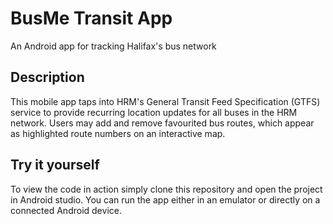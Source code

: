 # BusMe Transit App
An Android app for tracking Halifax's bus network

## Description
This mobile app taps into HRM's General Transit Feed Specification (GTFS) service to provide recurring location updates for all buses in the HRM network. Users may add and remove favourited bus routes, which appear as highlighted route numbers on an interactive map.

## Try it yourself
To view the code in action simply clone this repository and open the project in Android studio. You can run the app either in an emulator or directly on a connected Android device.
